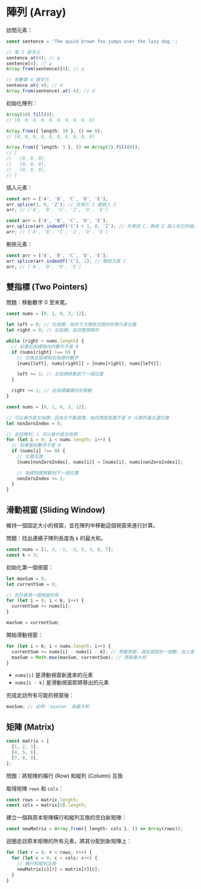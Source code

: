 # 陣列 (Array)

訪問元素：

```ts
const sentence = 'The quick brown fox jumps over the lazy dog.';

// 第 5 個字元
sentence.at(4); // q
sentence[4]; // q
Array.from(sentence)[4]; // q

// 倒數第 4 個字元
sentence.at(-4); // d
Array.from(sentence).at(-4); // d
```

初始化陣列：

```ts
Array(10).fill(0);
// [0, 0, 0, 0, 0, 0, 0, 0, 0, 0]

Array.from({ length: 10 }, () => 0);
// [0, 0, 0, 0, 0, 0, 0, 0, 0, 0]

Array.from({ length: 3 }, () => Array(3).fill(0));
// [
//   [0, 0, 0],
//   [0, 0, 0],
//   [0, 0, 0],
// ]
```

插入元素：

```ts
const arr = ['A', 'B', 'C', 'D', 'E'];
arr.splice(3, 0, 'Z'); // 在索引 3 處插入 Z
arr; // ['A', 'B', 'C', 'Z', 'D', 'E']
```

```ts
const arr = ['A', 'B', 'C', 'D', 'E'];
arr.splice(arr.indexOf('C') + 1, 0, 'Z'); // 先尋找 C，再將 Z 插入到它的後面
arr; // ['A', 'B', 'C', 'Z', 'D', 'E']
```

刪除元素：

```ts
const arr = ['A', 'B', 'C', 'D', 'E'];
arr.splice(arr.indexOf('C'), 1); // 刪除元素 C
arr; // ['A', 'B', 'D', 'E']
```

## 雙指標 (Two Pointers)

問題：移動數字 0 至末尾。

```ts
const nums = [0, 1, 0, 3, 12];

let left = 0; // 左指標，指向下次應該交換的非零元素位置
let right = 0; // 右指標，走訪整個陣列

while (right < nums.length) {
  // 如果右指標指向的數字不是 0
  if (nums[right] !== 0) {
    // 交換左指標和右指標的數字
    [nums[left], nums[right]] = [nums[right], nums[left]];

    left += 1; // 左指標移動到下一個位置
  }

  right += 1; // 右指標繼續向右移動
}
```

```ts
const nums = [0, 1, 0, 3, 12];

// 可以看作是左指標，因為它不斷遞增，指向應該放置不是 0 元素的最左邊位置
let nonZeroIndex = 0;

// 走訪陣列，i 可以看作是右指標
for (let i = 0; i < nums.length; i++) {
  // 如果當前數字不是 0
  if (nums[i] !== 0) {
    // 位置互換
    [nums[nonZeroIndex], nums[i]] = [nums[i], nums[nonZeroIndex]];

    // 指標指標移動到下一個位置
    nonZeroIndex += 1;
  }
}
```

## 滑動視窗 (Sliding Window)

維持一個固定大小的視窗，並在陣列中移動這個視窗來進行計算。

問題：找出連續子陣列長度為 `k` 的最大和。

```ts
const nums = [1, 3, -1, -3, 5, 3, 6, 7];
const k = 3;
```

初始化第一個視窗：

```ts
let maxSum = 0;
let currentSum = 0;

// 先計算第一個視窗的和
for (let i = 0; i < k; i++) {
  currentSum += nums[i];
}

maxSum = currentSum;
```

開始滑動視窗：

```ts
for (let i = k; i < nums.length; i++) {
  currentSum += nums[i] - nums[i - k]; // 移動視窗，減去視窗前一個數，加上當前數
  maxSum = Math.max(maxSum, currentSum); // 更新最大和
}
```

- `nums[i]` 是滑動視窗新進來的元素
- `nums[i - k]` 是滑動視窗即將移出的元素

完成走訪所有可能的視窗後：

```ts
maxSum; // 此時 `maxSum` 為最大和
```

## 矩陣 (Matrix)

```ts
const matrix = [
  [1, 2, 3],
  [4, 5, 6],
  [7, 8, 9],
];
```

問題：將矩陣的橫行 (Row) 和縱列 (Column) 互換

取得矩陣 `rows` 和 `cols`：

```ts
const rows = matrix.length;
const cols = matrix[0].length;
```

建立一個與原本矩陣橫行和縱列互換的空白新矩陣：

```ts
const newMatrix = Array.from({ length: cols }, () => Array(rows));
```

迴圈走訪原本矩陣的所有元素，將其分配到新矩陣上：

```ts
for (let r = 0; r < rows; r++) {
  for (let c = 0; c < cols; c++) {
    // 橫行和縱列互換
    newMatrix[c][r] = matrix[r][c];
  }
}
```
